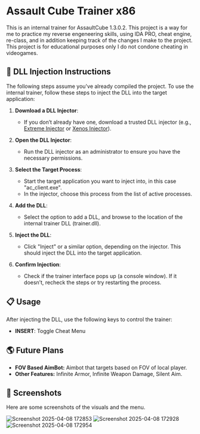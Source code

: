 # Assault Cube Trainer x86
This is an internal trainer for AssaultCube 1.3.0.2. This project is a way for me to practice my reverse engeneering 
skills, using IDA PRO, cheat engine, re-class, and in addition keeping track of the changes I make 
to the project. This project is for educational purposes only I do not condone cheating in videogames.

## 💉 DLL Injection Instructions

The following steps assume you've already compiled the project.
To use the internal trainer, follow these steps to inject the DLL into the target application:

1. **Download a DLL Injector**:
   - If you don’t already have one, download a trusted DLL injector (e.g., [Extreme Injector](https://github.com/master131/ExtremeInjector) or [Xenos Injector](https://github.com/DarthTon/Xenos)).

2. **Open the DLL Injector**:
   - Run the DLL injector as an administrator to ensure you have the necessary permissions.

3. **Select the Target Process**:
   - Start the target application you want to inject into, in this case "ac_client.exe".
   - In the injector, choose this process from the list of active processes.

4. **Add the DLL**:
   - Select the option to add a DLL, and browse to the location of the internal trainer DLL (trainer.dll).

5. **Inject the DLL**:
   - Click "Inject" or a similar option, depending on the injector. This should inject the DLL into the target application.

6. **Confirm Injection**:
   - Check if the trainer interface pops up (a console window). If it doesn’t, recheck the steps or try restarting the process.

## 📋 Usage

After injecting the DLL, use the following keys to control the trainer:

- **INSERT**: Toggle Cheat Menu

## 🌎 Future Plans
- **FOV Based AimBot:** Aimbot that targets based on FOV of local player.
- **Other Features:** Infinite Armor, Infinite Weapon Damage, Silent Aim.

## 📸 Screenshots

Here are some screenshots of the visuals and the menu.

![Screenshot 2025-04-08 172853](https://github.com/user-attachments/assets/a4826820-c769-4452-9c51-75f64eb9952f)
![Screenshot 2025-04-08 172928](https://github.com/user-attachments/assets/72e4b3c1-cbd3-4d8f-9803-f9b750d3997c)
![Screenshot 2025-04-08 172954](https://github.com/user-attachments/assets/b3e48685-faf9-4a5b-a8db-34708d8e5fe1)


